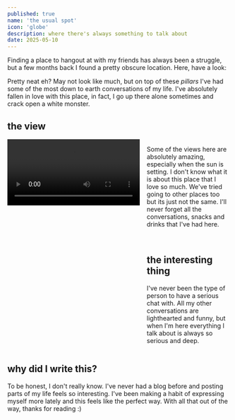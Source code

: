```yaml
---
published: true
name: 'the usual spot'
icon: 'globe'
description: where there's always something to talk about
date: 2025-05-10
---
```



<script>
  import CaptionImage from '$lib/components/CaptionImage.svelte';
  import Icon from '~icons/ph/files';
  // Icons can be paper, globe, or code
</script>

Finding a place to hangout at with my friends has always been a struggle, but a few months back I found a pretty obscure location. Here, have a look:

<CaptionImage image="thespot.png" alt="the spot." source="/src/content/blog/thespot/thespot.png" sizes="50rem"/>

Pretty neat eh? May not look like much, but on top of these *pillars* I've had some of the most down to earth conversations of my life. I've absolutely fallen in love with this place, in fact, I go up there alone sometimes and crack open a white monster.

## the view

<div style="display: flex; align-items: flex-start; gap: 1rem;">
  <video
    src="/thespot.mp4"
    width="400"
    controls
    style="display:block;"
  ></video>
  <div>
    <p>Some of the views here are absolutely amazing, especially when the sun is setting. I don't know what it is about this place that I love so much. We've tried going to other places too but its just not the same. I'll never forget all the conversations, snacks and drinks that I've had here.</p><br>
    <h2>the interesting thing</h2>
    <p>I've never been the type of person to have a serious chat with. All my other conversations are lighthearted and funny, but when I'm here everything I talk about is always so serious and deep.</p>
  </div>
</div>

## why did I write this?

To be honest, I don't really know. I've never had a blog before and posting parts of my life feels so interesting. I've been making a habit of expressing myself more lately and this feels like the perfect way. With all that out of the way, thanks for reading :)